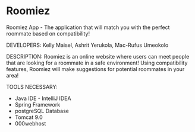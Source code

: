 # Roomiez
Roomiez App - The application that will match you with the perfect roommate based on compatibility!


DEVELOPERS: Kelly Maisel, Ashrit Yerukola, Mac-Rufus Umeokolo



DESCRIPTION: Roomiez is an online website where users can meet people that are looking for a roommate in a safe environment! Using compatibility features, Roomiez will make suggestions for potential roommates in your area!



TOOLS NECESSARY:

* Java IDE - IntelliJ IDEA 
* Spring Framework
* postgreSQL Database
* Tomcat 9.0
* 000webhost



